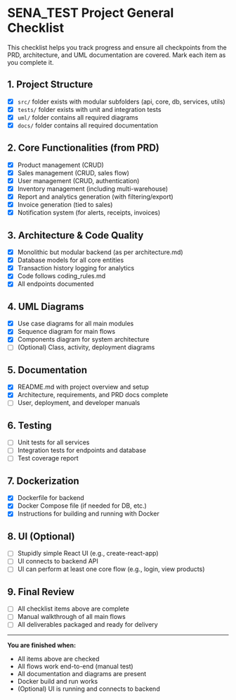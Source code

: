 # SENA_TEST Project General Checklist

This checklist helps you track progress and ensure all checkpoints from the PRD, architecture, and UML documentation are covered. Mark each item as you complete it.

## 1. Project Structure
- [x] `src/` folder exists with modular subfolders (api, core, db, services, utils)
- [x] `tests/` folder exists with unit and integration tests
- [x] `uml/` folder contains all required diagrams
- [x] `docs/` folder contains all required documentation

## 2. Core Functionalities (from PRD)
- [x] Product management (CRUD)
- [x] Sales management (CRUD, sales flow)
- [x] User management (CRUD, authentication)
- [x] Inventory management (including multi-warehouse)
- [x] Report and analytics generation (with filtering/export)
- [x] Invoice generation (tied to sales)
- [x] Notification system (for alerts, receipts, invoices)

## 3. Architecture & Code Quality
- [x] Monolithic but modular backend (as per architecture.md)
- [x] Database models for all core entities
- [x] Transaction history logging for analytics
- [x] Code follows coding_rules.md
- [x] All endpoints documented

## 4. UML Diagrams
- [x] Use case diagrams for all main modules
- [x] Sequence diagram for main flows
- [x] Components diagram for system architecture
- [ ] (Optional) Class, activity, deployment diagrams

## 5. Documentation
- [x] README.md with project overview and setup
- [x] Architecture, requirements, and PRD docs complete
- [ ] User, deployment, and developer manuals

## 6. Testing
- [ ] Unit tests for all services
- [ ] Integration tests for endpoints and database
- [ ] Test coverage report

## 7. Dockerization
- [x] Dockerfile for backend
- [x] Docker Compose file (if needed for DB, etc.)
- [x] Instructions for building and running with Docker

## 8. UI (Optional)
- [ ] Stupidly simple React UI (e.g., create-react-app)
- [ ] UI connects to backend API
- [ ] UI can perform at least one core flow (e.g., login, view products)

## 9. Final Review
- [ ] All checklist items above are complete
- [ ] Manual walkthrough of all main flows
- [ ] All deliverables packaged and ready for delivery

---

**You are finished when:**
- All items above are checked
- All flows work end-to-end (manual test)
- All documentation and diagrams are present
- Docker build and run works
- (Optional) UI is running and connects to backend
